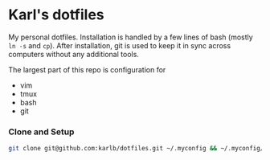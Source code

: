 # Karl's dotfiles

My personal dotfiles. Installation is handled by a few lines of bash (mostly `ln -s` and `cp`). After installation, git is used to keep it in sync across computers without any additional tools.

The largest part of this repo is configuration for
* vim
* tmux
* bash
* git

### Clone and Setup
 
```sh
git clone git@github.com:karlb/dotfiles.git ~/.myconfig && ~/.myconfig/install.sh
```
